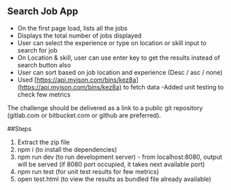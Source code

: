 ## Search Job App

- On the first page load, lists all the jobs
- Displays the total number of jobs displayed
- User can select the experience or type on location or skill input to search for job
- On Location & skill, user can use enter key to get the results instead of search button also
- User can sort based on job location and experience (Desc / asc / none)
- Used [https://api.myjson.com/bins/kez8a](https://api.myjson.com/bins/kez8a) to fetch data
-Added unit testing to check few metrics

The challenge should be delivered as a link to a public git repository (gitlab.com or bitbucket.com or github are preferred).


##Steps

1. Extract the zip file
2. npm i (to install the dependencies)
3. npm run dev (to run development server) - from localhost:8080, output will be served (if 8080 port occupied, it takes next available port)
4. npm run test (for unit test results for few metrics)
5. open test.html (to view the results as bundled file already available)
